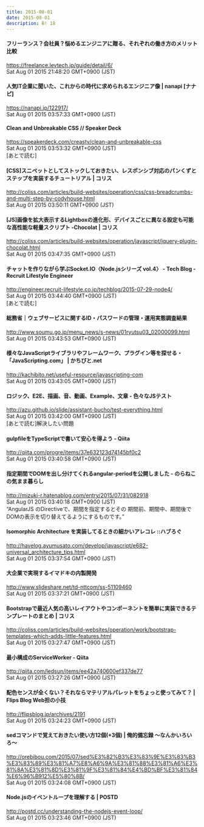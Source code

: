 ```yaml
---
title: 2015-08-01
date: 2015-08-01
description: B! 18
---
```


#### フリーランス？会社員？悩めるエンジニアに贈る、それぞれの働き方のメリット比較
https://freelance.levtech.jp/guide/detail/6/<br>
Sat Aug 01 2015 21:48:20 GMT+0900 (JST)<br>


#### 人気IT企業に聞いた、これからの時代に求められるエンジニア像 | nanapi [ナナピ]
https://nanapi.jp/122917/<br>
Sat Aug 01 2015 03:57:33 GMT+0900 (JST)<br>


#### Clean and Unbreakable CSS // Speaker Deck
https://speakerdeck.com/creasty/clean-and-unbreakable-css<br>
Sat Aug 01 2015 03:53:32 GMT+0900 (JST)<br>
[あとで読む]


####   [CSS]スニペットとしてストックしておきたい、レスポンシブ対応のパンくずとステップを実装するチュートリアル | コリス
http://coliss.com/articles/build-websites/operation/css/css-breadcrumbs-and-multi-step-by-codyhouse.html<br>
Sat Aug 01 2015 03:50:11 GMT+0900 (JST)<br>


####   [JS]画像を拡大表示するLightboxの進化形、デバイスごとに異なる設定も可能な高性能な軽量スクリプト -Chocolat | コリス
http://coliss.com/articles/build-websites/operation/javascript/jquery-plugin-chocolat.html<br>
Sat Aug 01 2015 03:47:35 GMT+0900 (JST)<br>


#### チャットを作りながら学ぶSocket.IO〈Node.jsシリーズ vol.4〉 - Tech Blog - Recruit Lifestyle Engineer
http://engineer.recruit-lifestyle.co.jp/techblog/2015-07-29-node4/<br>
Sat Aug 01 2015 03:44:40 GMT+0900 (JST)<br>
[あとで読む]


#### 総務省｜ウェブサービスに関するID・パスワードの管理・運用実態調査結果
http://www.soumu.go.jp/menu_news/s-news/01ryutsu03_02000099.html<br>
Sat Aug 01 2015 03:43:53 GMT+0900 (JST)<br>


#### 様々なJavaScriptライブラリやフレームワーク、プラグイン等を探せる・「JavaScripting.com」 | かちびと.net
http://kachibito.net/useful-resource/javascripting-com<br>
Sat Aug 01 2015 03:43:05 GMT+0900 (JST)<br>


#### ロジック、E2E、描画、音、動画、Example、文章 - 色々なJSテスト
http://azu.github.io/slide/assistant-bucho/test-everything.html<br>
Sat Aug 01 2015 03:42:00 GMT+0900 (JST)<br>
[あとで読む]解決したい問題


#### gulpfileをTypeScriptで書いて安心を得よう - Qiita
http://qiita.com/progre/items/37e632123d74145bf0c2<br>
Sat Aug 01 2015 03:40:58 GMT+0900 (JST)<br>


#### 指定期間でDOMを出し分けてくれるangular-periodを公開しました - のらねこの気まま暮らし
http://mizuki-r.hatenablog.com/entry/2015/07/31/082918<br>
Sat Aug 01 2015 03:40:18 GMT+0900 (JST)<br>
“AngularJS のDirectiveで、期間を指定するとその 期間前、期間中、期間後でDOMの表示を切り替えてるようにするものです。”


#### Isomorphic Architecture を実装してるときの細かいアレコレ ::ハブろぐ
http://havelog.ayumusato.com/develop/javascript/e682-universal_architecture_tips.html<br>
Sat Aug 01 2015 03:37:54 GMT+0900 (JST)<br>


#### ⼤企業で実現するイマドキの内製開発
http://www.slideshare.net/td-nttcom/ss-51109460<br>
Sat Aug 01 2015 03:37:21 GMT+0900 (JST)<br>


####   Bootstrapで最近人気の高いレイアウトやコンポーネントを簡単に実装できるテンプレートのまとめ | コリス
http://coliss.com/articles/build-websites/operation/work/bootstrap-templates-which-adds-little-features.html<br>
Sat Aug 01 2015 03:27:47 GMT+0900 (JST)<br>


#### 最小構成のServiceWorker - Qiita
http://qiita.com/ledsun/items/ee42a740600ef337de77<br>
Sat Aug 01 2015 03:27:26 GMT+0900 (JST)<br>


#### 配色センスが全くない？それならマテリアルパレットをちょっと使ってみて？ | Flips Blog Web担の小技
http://flipsblog.jp/archives/2191<br>
Sat Aug 01 2015 03:24:23 GMT+0900 (JST)<br>


#### sedコマンドで覚えておきたい使い方12個(+3個) | 俺的備忘録 〜なんかいろいろ〜
http://orebibou.com/2015/07/sed%E3%82%B3%E3%83%9E%E3%83%B3%E3%83%89%E3%81%A7%E8%A6%9A%E3%81%88%E3%81%A6%E3%81%8A%E3%81%8D%E3%81%9F%E3%81%84%E4%BD%BF%E3%81%84%E6%96%B912%E5%80%8B/<br>
Sat Aug 01 2015 03:24:08 GMT+0900 (JST)<br>


#### Node.jsのイベントループを理解する | POSTD
http://postd.cc/understanding-the-nodejs-event-loop/<br>
Sat Aug 01 2015 03:23:46 GMT+0900 (JST)<br>


